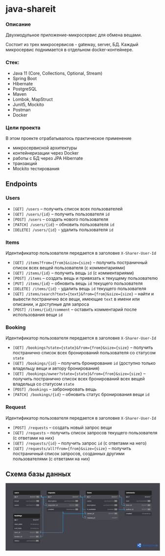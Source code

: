 # java-shareit

### Описание
Двухмодульное приложение-микросервис для обмена вещами. 

Состоит из трех микросервисов - gateway, server, БД. 
Каждый микросервис поднимается в отдельном docker-контейнере.

### Стек:
- Java 11 (Core, Collections, Optional, Stream)
- Spring Boot
- Hibernate
- PostgreSQL
- Maven
- Lombok, MapStruct
- Junit5, Mockito
- Postman
- Docker

### Цели проекта
В этом проекте отрабатывалось практическое применение
* микросервисной архитектуры 
* контейнеризации через Docker
* работы с БД через JPA Hibernate
* транзакций
* Mockito тестирования

## Endpoints

### Users
- `[GET] /users` – получить список всех пользователей
- `[GET] /users/{id}` – получить пользователя `id`
- `[POST] /users` – создать нового пользователя
- `[PATCH] /users/{id}` – обновить пользователя `id`
- `[DELETE] /users/{id}` - удалить пользователя `id`

### Items
Идентификатор пользователя передается в заголовке `X-Sharer-User-Id`
- `[GET] /items?from={from}&size={size}` – получить постраничный список всех вещей пользователя (с комментариями)
- `[GET] /items/{id}` – получить вещь `id` (с комментариями)
- `[POST] /items` – создать вещь и привязать к текущему пользователю
- `[PUT] /items/{id}` – обновить вещь `id` текущего пользователя
- `[DELETE] /items/{id}` - удалить вещь `id` текущего пользователя
- `[GET] /items/search?text={text}&from={from}&size={size}` – найти и вывести постранично все вещи, 
имеющие `text` в имени или описании, и доступные для запроса
- `[POST] /items/{id}/comment` – оставить комментарий после использования вещи `id`

### Booking
Идентификатор пользователя передается в заголовке `X-Sharer-User-Id`
- `[GET] /bookings?state={state}&from={from}&size={size}` – получить постранично список всех бронирований 
пользователя со статусом `state`
- `[GET] /bookings/{id}` – получить бронирование `id` (доступно только владельцу вещи 
и автору бронирования)
- `[GET] /bookings/owner?state={state}&from={from}&size={size}` – получить постранично список всех бронирований 
всех вещей владельца со статусом `state`
- `[POST] /bookings` – забронировать вещь
- `[PATCH] /bookings/{id}` – обновить статус бронирования вещи `id`

### Request
Идентификатор пользователя передается в заголовке `X-Sharer-User-Id`
- `[POST] /requests` – создать новый запрос вещи
- `[GET] /requests` – получить список запросов текущего пользователя (с ответами на них)
- `[GET] /requests/{id}` – получить запрос `id` (с ответами на него)
- `[GET] /requests/all?from={from}&size={size}` – получить постраничный список запросов, 
созданных другими пользователями (с ответами на них)

## Схема базы данных
![](https://github.com/daniilbacardi/java-shareit/blob/main/src/main/resources/schema.png)
